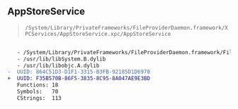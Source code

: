 ## AppStoreService

> `/System/Library/PrivateFrameworks/FileProviderDaemon.framework/XPCServices/AppStoreService.xpc/AppStoreService`

```diff

   - /System/Library/PrivateFrameworks/FileProviderDaemon.framework/FileProviderDaemon
   - /usr/lib/libSystem.B.dylib
   - /usr/lib/libobjc.A.dylib
-  UUID: 864C51D3-D1F1-3315-B3FB-92185D1D6970
+  UUID: F35B570B-86F5-3835-8C95-8A047AE9E3BD
   Functions: 18
   Symbols:   70
   CStrings:  113

```
